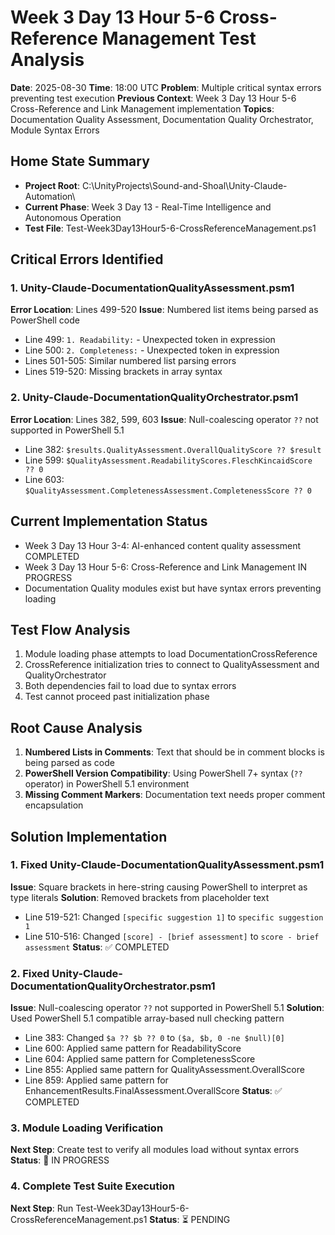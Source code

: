 # Week 3 Day 13 Hour 5-6 Cross-Reference Management Test Analysis
**Date**: 2025-08-30
**Time**: 18:00 UTC
**Problem**: Multiple critical syntax errors preventing test execution
**Previous Context**: Week 3 Day 13 Hour 5-6 Cross-Reference and Link Management implementation
**Topics**: Documentation Quality Assessment, Documentation Quality Orchestrator, Module Syntax Errors

## Home State Summary
- **Project Root**: C:\UnityProjects\Sound-and-Shoal\Unity-Claude-Automation\
- **Current Phase**: Week 3 Day 13 - Real-Time Intelligence and Autonomous Operation
- **Test File**: Test-Week3Day13Hour5-6-CrossReferenceManagement.ps1

## Critical Errors Identified

### 1. Unity-Claude-DocumentationQualityAssessment.psm1
**Error Location**: Lines 499-520
**Issue**: Numbered list items being parsed as PowerShell code
- Line 499: `1. Readability:` - Unexpected token in expression
- Line 500: `2. Completeness:` - Unexpected token in expression
- Lines 501-505: Similar numbered list parsing errors
- Lines 519-520: Missing brackets in array syntax

### 2. Unity-Claude-DocumentationQualityOrchestrator.psm1
**Error Location**: Lines 382, 599, 603
**Issue**: Null-coalescing operator `??` not supported in PowerShell 5.1
- Line 382: `$results.QualityAssessment.OverallQualityScore ?? $result`
- Line 599: `$QualityAssessment.ReadabilityScores.FleschKincaidScore ?? 0`
- Line 603: `$QualityAssessment.CompletenessAssessment.CompletenessScore ?? 0`

## Current Implementation Status
- Week 3 Day 13 Hour 3-4: AI-enhanced content quality assessment COMPLETED
- Week 3 Day 13 Hour 5-6: Cross-Reference and Link Management IN PROGRESS
- Documentation Quality modules exist but have syntax errors preventing loading

## Test Flow Analysis
1. Module loading phase attempts to load DocumentationCrossReference
2. CrossReference initialization tries to connect to QualityAssessment and QualityOrchestrator
3. Both dependencies fail to load due to syntax errors
4. Test cannot proceed past initialization phase

## Root Cause Analysis
1. **Numbered Lists in Comments**: Text that should be in comment blocks is being parsed as code
2. **PowerShell Version Compatibility**: Using PowerShell 7+ syntax (`??` operator) in PowerShell 5.1 environment
3. **Missing Comment Markers**: Documentation text needs proper comment encapsulation

## Solution Implementation

### 1. Fixed Unity-Claude-DocumentationQualityAssessment.psm1
**Issue**: Square brackets in here-string causing PowerShell to interpret as type literals
**Solution**: Removed brackets from placeholder text
- Line 519-521: Changed `[specific suggestion 1]` to `specific suggestion 1`
- Line 510-516: Changed `[score] - [brief assessment]` to `score - brief assessment`
**Status**: ✅ COMPLETED

### 2. Fixed Unity-Claude-DocumentationQualityOrchestrator.psm1
**Issue**: Null-coalescing operator `??` not supported in PowerShell 5.1
**Solution**: Used PowerShell 5.1 compatible array-based null checking pattern
- Line 383: Changed `$a ?? $b ?? 0` to `($a, $b, 0 -ne $null)[0]`
- Line 600: Applied same pattern for ReadabilityScore
- Line 604: Applied same pattern for CompletenessScore
- Line 855: Applied same pattern for QualityAssessment.OverallScore
- Line 859: Applied same pattern for EnhancementResults.FinalAssessment.OverallScore
**Status**: ✅ COMPLETED

### 3. Module Loading Verification
**Next Step**: Create test to verify all modules load without syntax errors
**Status**: 🔄 IN PROGRESS

### 4. Complete Test Suite Execution
**Next Step**: Run Test-Week3Day13Hour5-6-CrossReferenceManagement.ps1
**Status**: ⏳ PENDING
